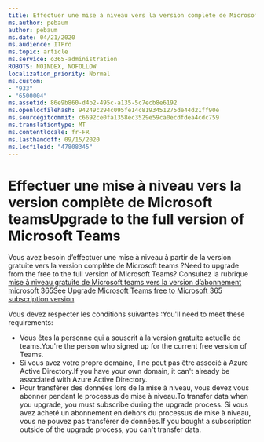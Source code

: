 ```yaml
---
title: Effectuer une mise à niveau vers la version complète de Microsoft teams
ms.author: pebaum
author: pebaum
ms.date: 04/21/2020
ms.audience: ITPro
ms.topic: article
ms.service: o365-administration
ROBOTS: NOINDEX, NOFOLLOW
localization_priority: Normal
ms.custom:
- "933"
- "6500004"
ms.assetid: 86e9b860-d4b2-495c-a135-5c7ecb8e6192
ms.openlocfilehash: 94249c294c095fe14c8193451275de44d21ff90e
ms.sourcegitcommit: c6692ce0fa1358ec3529e59ca0ecdfdea4cdc759
ms.translationtype: MT
ms.contentlocale: fr-FR
ms.lasthandoff: 09/15/2020
ms.locfileid: "47808345"
---
```

# <a name="upgrade-to-the-full-version-of-microsoft-teams"></a><span data-ttu-id="abfed-102">Effectuer une mise à niveau vers la version complète de Microsoft teams</span><span class="sxs-lookup"><span data-stu-id="abfed-102">Upgrade to the full version of Microsoft Teams</span></span>

<span data-ttu-id="abfed-103">Vous avez besoin d’effectuer une mise à niveau à partir de la version gratuite vers la version complète de Microsoft teams ?</span><span class="sxs-lookup"><span data-stu-id="abfed-103">Need to upgrade from the free to the full version of Microsoft Teams?</span></span> <span data-ttu-id="abfed-104">Consultez la rubrique [mise à niveau gratuite de Microsoft teams vers la version d’abonnement microsoft 365](https://docs.microsoft.com/microsoftteams/upgrade-freemium)</span><span class="sxs-lookup"><span data-stu-id="abfed-104">See [Upgrade Microsoft Teams free to Microsoft 365 subscription version](https://docs.microsoft.com/microsoftteams/upgrade-freemium)</span></span>

<span data-ttu-id="abfed-105">Vous devez respecter les conditions suivantes :</span><span class="sxs-lookup"><span data-stu-id="abfed-105">You'll need to meet these requirements:</span></span>

- <span data-ttu-id="abfed-106">Vous êtes la personne qui a souscrit à la version gratuite actuelle de teams.</span><span class="sxs-lookup"><span data-stu-id="abfed-106">You're the person who signed up for the current free version of Teams.</span></span>
- <span data-ttu-id="abfed-107">Si vous avez votre propre domaine, il ne peut pas être associé à Azure Active Directory.</span><span class="sxs-lookup"><span data-stu-id="abfed-107">If you have your own domain, it can't already be associated with Azure Active Directory.</span></span>
- <span data-ttu-id="abfed-108">Pour transférer des données lors de la mise à niveau, vous devez vous abonner pendant le processus de mise à niveau.</span><span class="sxs-lookup"><span data-stu-id="abfed-108">To transfer data when you upgrade, you must subscribe during the upgrade process.</span></span> <span data-ttu-id="abfed-109">Si vous avez acheté un abonnement en dehors du processus de mise à niveau, vous ne pouvez pas transférer de données.</span><span class="sxs-lookup"><span data-stu-id="abfed-109">If you bought a subscription outside of the upgrade process, you can't transfer data.</span></span>
